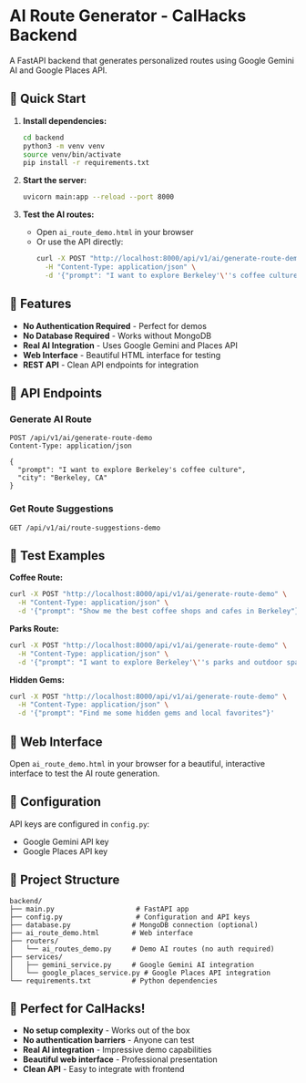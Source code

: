 # AI Route Generator - CalHacks Backend

A FastAPI backend that generates personalized routes using Google Gemini AI and Google Places API.

## 🚀 Quick Start

1. **Install dependencies:**
   ```bash
   cd backend
   python3 -m venv venv
   source venv/bin/activate
   pip install -r requirements.txt
   ```

2. **Start the server:**
   ```bash
   uvicorn main:app --reload --port 8000
   ```

3. **Test the AI routes:**
   - Open `ai_route_demo.html` in your browser
   - Or use the API directly:
     ```bash
     curl -X POST "http://localhost:8000/api/v1/ai/generate-route-demo" \
       -H "Content-Type: application/json" \
       -d '{"prompt": "I want to explore Berkeley'\''s coffee culture"}'
     ```

## 🎯 Features

- **No Authentication Required** - Perfect for demos
- **No Database Required** - Works without MongoDB
- **Real AI Integration** - Uses Google Gemini and Places API
- **Web Interface** - Beautiful HTML interface for testing
- **REST API** - Clean API endpoints for integration

## 📡 API Endpoints

### Generate AI Route
```
POST /api/v1/ai/generate-route-demo
Content-Type: application/json

{
  "prompt": "I want to explore Berkeley's coffee culture",
  "city": "Berkeley, CA"
}
```

### Get Route Suggestions
```
GET /api/v1/ai/route-suggestions-demo
```

## 🧪 Test Examples

**Coffee Route:**
```bash
curl -X POST "http://localhost:8000/api/v1/ai/generate-route-demo" \
  -H "Content-Type: application/json" \
  -d '{"prompt": "Show me the best coffee shops and cafes in Berkeley"}'
```

**Parks Route:**
```bash
curl -X POST "http://localhost:8000/api/v1/ai/generate-route-demo" \
  -H "Content-Type: application/json" \
  -d '{"prompt": "I want to explore Berkeley'\''s parks and outdoor spaces"}'
```

**Hidden Gems:**
```bash
curl -X POST "http://localhost:8000/api/v1/ai/generate-route-demo" \
  -H "Content-Type: application/json" \
  -d '{"prompt": "Find me some hidden gems and local favorites"}'
```

## 🎨 Web Interface

Open `ai_route_demo.html` in your browser for a beautiful, interactive interface to test the AI route generation.

## 🔧 Configuration

API keys are configured in `config.py`:
- Google Gemini API key
- Google Places API key

## 📁 Project Structure

```
backend/
├── main.py                    # FastAPI app
├── config.py                  # Configuration and API keys
├── database.py               # MongoDB connection (optional)
├── ai_route_demo.html        # Web interface
├── routers/
│   └── ai_routes_demo.py     # Demo AI routes (no auth required)
├── services/
│   ├── gemini_service.py     # Google Gemini AI integration
│   └── google_places_service.py # Google Places API integration
└── requirements.txt          # Python dependencies
```

## 🎉 Perfect for CalHacks!

- **No setup complexity** - Works out of the box
- **No authentication barriers** - Anyone can test
- **Real AI integration** - Impressive demo capabilities
- **Beautiful web interface** - Professional presentation
- **Clean API** - Easy to integrate with frontend
